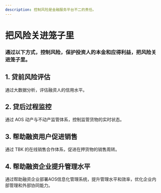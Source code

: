 ```yaml
---
description: 控制风险是金融服务平台不二的责任。
---
```


# 把风险关进笼子里

### 通过以下方式，控制风险，保护投资人的本金和应得利益，把风险关进笼子里。

## 1. 贷前风险评估

通过大数据分析，评估融资人的信用水平。

## 2. 贷后过程监控

通过 AOS 动产与不动产监管体系，控制监管货物的实时状态。

## 3. 帮助融资用户促进销售

通过 TBK 的在线销售合作体系，促进在押货物的销售周转。

## 4. 帮助融资企业提升管理水平

通过帮助融资企业部署AOS信息化管理系统，提升管理水平和效率，优化企业内部管理和外部协同能力。

